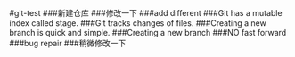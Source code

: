#git-test
###新建仓库
###修改一下
###add different
###Git has a mutable index called stage.
###Git tracks changes of files.
###Creating a new branch is quick and simple.
###Creating a new branch 
###NO fast forward
###bug repair
###稍微修改一下
